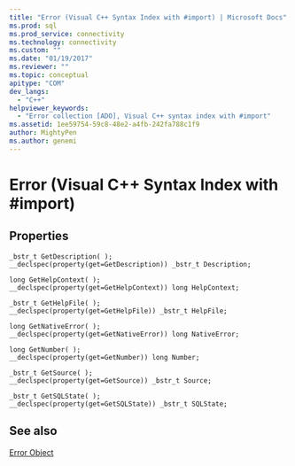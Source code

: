 ```yaml
---
title: "Error (Visual C++ Syntax Index with #import) | Microsoft Docs"
ms.prod: sql
ms.prod_service: connectivity
ms.technology: connectivity
ms.custom: ""
ms.date: "01/19/2017"
ms.reviewer: ""
ms.topic: conceptual
apitype: "COM"
dev_langs: 
  - "C++"
helpviewer_keywords: 
  - "Error collection [ADO], Visual C++ syntax index with #import"
ms.assetid: 1ee59754-59c8-48e2-a4fb-242fa788c1f9
author: MightyPen
ms.author: genemi
---
```

# Error (Visual C++ Syntax Index with #import)
## Properties  
  
```  
_bstr_t GetDescription( );  
__declspec(property(get=GetDescription)) _bstr_t Description;  
  
long GetHelpContext( );  
__declspec(property(get=GetHelpContext)) long HelpContext;  
  
_bstr_t GetHelpFile( );  
__declspec(property(get=GetHelpFile)) _bstr_t HelpFile;  
  
long GetNativeError( );  
__declspec(property(get=GetNativeError)) long NativeError;  
  
long GetNumber( );  
__declspec(property(get=GetNumber)) long Number;  
  
_bstr_t GetSource( );  
__declspec(property(get=GetSource)) _bstr_t Source;  
  
_bstr_t GetSQLState( );  
__declspec(property(get=GetSQLState)) _bstr_t SQLState;  
```  
  
## See also  
 [Error Object](../../../ado/reference/ado-api/error-object.md)
